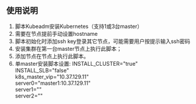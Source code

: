 ## 使用说明

1. 脚本Kubeadm安装Kubernetes（支持1或3台master）
2. 需要在节点提前手动设置hostname
3. 脚本初始化时添加ssh key登录其它节点，可能需要用户按提示输入ssh密码
4. 安装集群在第一台master节点上执行此脚本；
5. 添加节点在节点上执行此脚本。
6. 单master安装脚本设置:
  INSTALL_CLUSTER="true"    
  INSTALL_SLB="false"    
  k8s_master_vip="10.37.129.11"    
  server0="master1:10.37.129.11"    
  server1=""    
  server2=""    
